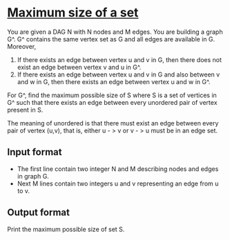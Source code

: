 # [Maximum size of a set][link]

You are given a DAG N with N nodes and M edges. You are building a graph G^. G^ contains the same vertex set as G and all edges are available in G. Moreover,

1. If there exists an edge between vertex u and v in G, then there does not exist an edge between vertex v and u in G^.
2. If there exists an edge between vertex u and v in G and also between v and w in G, then there exists an edge between vertex u and w in G^.

For G^, find the maximum possible size of S where S is a set of vertices in G^ such that there exists an edge between every unordered pair of vertex present in S.

The meaning of unordered is that there must exist an edge between every pair of vertex (u,v), that is, either u - > v or v - > u must be in an edge set.

## Input format

- The first line contain two integer N and M describing nodes and edges in graph G.
- Next M lines contain two integers u and v representing an edge from u to v.

## Output format

Print the maximum possible size of set S.

[link]: https://www.hackerearth.com/practice/algorithms/graphs/topological-sort/practice-problems/algorithm/social-graph-1-ac58bbdf/
